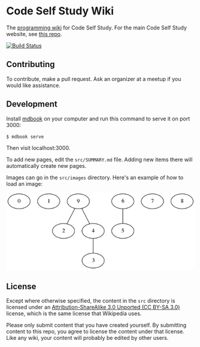 # Code Self Study Wiki

The [programming wiki](https://wiki.codeselfstudy.com/) for Code Self Study. For the main Code Self Study website, see [this repo](https://github.com/codeselfstudy/codeselfstudy).

[![Build Status](https://travis-ci.org/codeselfstudy/codeselfstudy_wiki.svg?branch=master)](https://travis-ci.org/codeselfstudy/codeselfstudy_wiki)

## Contributing

To contribute, make a pull request. Ask an organizer at a meetup if you would like assistance.

## Development

Install [mdbook](https://github.com/rust-lang/mdBook) on your computer and run this command to serve it on port 3000:

```text
$ mdbook serve
```

Then visit localhost:3000.

To add new pages, edit the `src/SUMMARY.md` file. Adding new items there will automatically create new pages.

Images can go in the `src/images` directory. Here's an example of how to load an image:

![diagram](./src/images/union-find-1.png)

## License

Except where otherwise specified, the content in the `src` directory is licensed under an [Attribution-ShareAlike 3.0 Unported (CC BY-SA 3.0)](https://creativecommons.org/licenses/by-sa/3.0/)  license, which is the same license that Wikipedia uses.

Please only submit content that you have created yourself. By submitting content to this repo, you agree to license the content under that license. Like any wiki, your content will probably be edited by other users.
